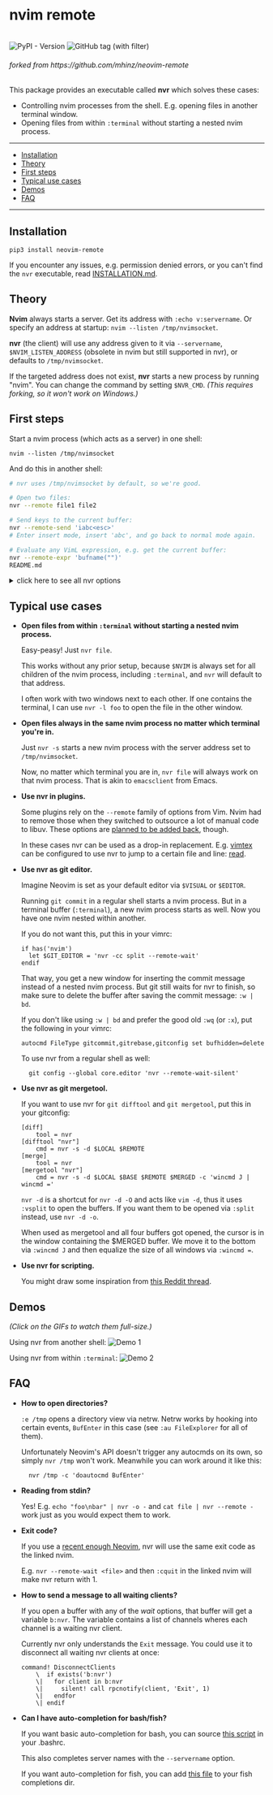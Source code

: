 <p align='center'>
  <h1>nvim remote</h1><br>
  
  <img alt="PyPI - Version" src="https://img.shields.io/pypi/v/nvim-remote?style=for-the-badge&logo=pypi">
  <img alt="GitHub tag (with filter)" src="https://img.shields.io/github/v/tag/1995parham/nvim-remote?style=for-the-badge&logo=github">

  <h6>forked from https://github.com/mhinz/neovim-remote</h6>
</p>

This package provides an executable called **nvr** which solves these cases:

- Controlling nvim processes from the shell. E.g. opening files in another
  terminal window.
- Opening files from within `:terminal` without starting a nested nvim process.

---

- [Installation](#installation)
- [Theory](#theory)
- [First steps](#first-steps)
- [Typical use cases](#typical-use-cases)
- [Demos](#demos)
- [FAQ](#faq)

---

## Installation

    pip3 install neovim-remote

If you encounter any issues, e.g. permission denied errors, or you can't find the
`nvr` executable, read [INSTALLATION.md](INSTALLATION.md).

## Theory

**Nvim** always starts a server. Get its address with `:echo v:servername`. Or
specify an address at startup: `nvim --listen /tmp/nvimsocket`.

**nvr** (the client) will use any address given to it via `--servername`,
`$NVIM_LISTEN_ADDRESS` (obsolete in nvim but still supported in nvr), or
defaults to `/tmp/nvimsocket`.

If the targeted address does not exist, **nvr** starts a new process by running
"nvim". You can change the command by setting `$NVR_CMD`. _(This requires
forking, so it won't work on Windows.)_

## First steps

Start a nvim process (which acts as a server) in one shell:

    nvim --listen /tmp/nvimsocket

And do this in another shell:

```sh
# nvr uses /tmp/nvimsocket by default, so we're good.

# Open two files:
nvr --remote file1 file2

# Send keys to the current buffer:
nvr --remote-send 'iabc<esc>'
# Enter insert mode, insert 'abc', and go back to normal mode again.

# Evaluate any VimL expression, e.g. get the current buffer:
nvr --remote-expr 'bufname("")'
README.md
```

<details>
<summary>click here to see all nvr options</summary>

```
$ nvr -h
usage: nvr [arguments]

Remote control Neovim processes.

If no process is found, a new one will be started.

    $ nvr --remote-send 'iabc<cr><esc>'
    $ nvr --remote-expr 'map([1,2,3], "v:val + 1")'

Any arguments not consumed by options will be fed to --remote-silent:

    $ nvr --remote-silent file1 file2
    $ nvr file1 file2

All --remote options take optional commands.
Exception: --remote-expr, --remote-send.

    $ nvr +10 file
    $ nvr +'echomsg "foo" | echomsg "bar"' file
    $ nvr --remote-tab-wait +'set bufhidden=delete' file

Open files in a new window from a terminal buffer:

    $ nvr -cc split file1 file2

Use nvr from git to edit commit messages:

    $ git config --global core.editor 'nvr --remote-wait-silent'

optional arguments:
  -h, --help            show this help message and exit
  --remote [<file> [<file> ...]]
                        Use :edit to open files. If no process is found, throw
                        an error and start a new one.
  --remote-wait [<file> [<file> ...]]
                        Like --remote, but block until all buffers opened by
                        this option get deleted or the process exits.
  --remote-silent [<file> [<file> ...]]
                        Like --remote, but throw no error if no process is
                        found.
  --remote-wait-silent [<file> [<file> ...]]
                        Combines --remote-wait and --remote-silent.
  --remote-tab [<file> [<file> ...]]
                        Like --remote, but use :tabedit.
  --remote-tab-wait [<file> [<file> ...]]
                        Like --remote-wait, but use :tabedit.
  --remote-tab-silent [<file> [<file> ...]]
                        Like --remote-silent, but use :tabedit.
  --remote-tab-wait-silent [<file> [<file> ...]]
                        Like --remote-wait-silent, but use :tabedit.
  --remote-send <keys>  Send key presses.
  --remote-expr <expr>  Evaluate expression and print result in shell.
  --servername <addr>   Set the address to be used. This overrides the default
                        "/tmp/nvimsocket" and $NVIM_LISTEN_ADDRESS.
  --serverlist          Print the TCPv4 and Unix domain socket addresses of
                        all nvim processes.
  -cc <cmd>             Execute a command before every other option.
  -c <cmd>              Execute a command after every other option.
  -d                    Diff mode. Use :diffthis on all to be opened buffers.
  -l                    Change to previous window via ":wincmd p".
  -o <file> [<file> ...]
                        Open files via ":split".
  -O <file> [<file> ...]
                        Open files via ":vsplit".
  -p <file> [<file> ...]
                        Open files via ":tabedit".
  -q <errorfile>        Read errorfile into quickfix list and display first
                        error.
  -s                    Silence "no server found" message.
  -t <tag>              Jump to file and position of given tag.
  --nostart             If no process is found, do not start a new one.
  --version             Show the nvr version.

Development: https://github.com/mhinz/neovim-remote

Happy hacking!
```

</details>

## Typical use cases

- **Open files from within `:terminal` without starting a nested nvim process.**

  Easy-peasy! Just `nvr file`.

  This works without any prior setup, because `$NVIM` is always set for all
  children of the nvim process, including `:terminal`, and `nvr` will default
  to that address.

  I often work with two windows next to each other. If one contains the
  terminal, I can use `nvr -l foo` to open the file in the other window.

- **Open files always in the same nvim process no matter which terminal you're in.**

  Just `nvr -s` starts a new nvim process with the server address set to
  `/tmp/nvimsocket`.

  Now, no matter which terminal you are in, `nvr file` will always work on
  that nvim process. That is akin to `emacsclient` from Emacs.

- **Use nvr in plugins.**

  Some plugins rely on the `--remote` family of options from Vim. Nvim had to
  remove those when they switched to outsource a lot of manual code to libuv.
  These options are [planned to be added back](https://github.com/neovim/neovim/issues/1750), though.

  In these cases nvr can be used as a drop-in replacement. E.g.
  [vimtex](https://github.com/lervag/vimtex) can be configured to use nvr to
  jump to a certain file and line: [read](https://github.com/lervag/vimtex/blob/80b96c13fe9edc5261e9be104fe15cf3bdc3173d/doc/vimtex.txt#L1702-L1708).

- **Use nvr as git editor.**

  Imagine Neovim is set as your default editor via `$VISUAL` or `$EDITOR`.

  Running `git commit` in a regular shell starts a nvim process. But in a
  terminal buffer (`:terminal`), a new nvim process starts as well. Now you
  have one nvim nested within another.

  If you do not want this, put this in your vimrc:

  ```vim
  if has('nvim')
    let $GIT_EDITOR = 'nvr -cc split --remote-wait'
  endif
  ```

  That way, you get a new window for inserting the commit message instead of a
  nested nvim process. But git still waits for nvr to finish, so make sure to
  delete the buffer after saving the commit message: `:w | bd`.

  If you don't like using `:w | bd` and prefer the good old `:wq` (or `:x`),
  put the following in your vimrc:

  ```vim
  autocmd FileType gitcommit,gitrebase,gitconfig set bufhidden=delete
  ```

  To use nvr from a regular shell as well:

        git config --global core.editor 'nvr --remote-wait-silent'

- **Use nvr as git mergetool.**

  If you want to use nvr for `git difftool` and `git mergetool`, put this in
  your gitconfig:

  ```
  [diff]
      tool = nvr
  [difftool "nvr"]
      cmd = nvr -s -d $LOCAL $REMOTE
  [merge]
      tool = nvr
  [mergetool "nvr"]
      cmd = nvr -s -d $LOCAL $BASE $REMOTE $MERGED -c 'wincmd J | wincmd ='
  ```

  `nvr -d` is a shortcut for `nvr -d -O` and acts like `vim -d`, thus it uses
  `:vsplit` to open the buffers. If you want them to be opened via `:split`
  instead, use `nvr -d -o`.

  When used as mergetool and all four buffers got opened, the cursor is in the
  window containing the $MERGED buffer. We move it to the bottom via `:wincmd
J` and then equalize the size of all windows via `:wincmd =`.

- **Use nvr for scripting.**

  You might draw some inspiration from [this Reddit
  thread](https://www.reddit.com/r/neovim/comments/aex45u/integrating_nvr_and_tmux_to_use_a_single_tmux_per).

## Demos

_(Click on the GIFs to watch them full-size.)_

Using nvr from another shell: ![Demo 1](https://github.com/mhinz/neovim-remote/raw/master/images/demo1.gif)

Using nvr from within `:terminal`: ![Demo 2](https://github.com/mhinz/neovim-remote/raw/master/images/demo2.gif)

## FAQ

- **How to open directories?**

  `:e /tmp` opens a directory view via netrw. Netrw works by hooking into certain
  events, `BufEnter` in this case (see `:au FileExplorer` for all of them).

  Unfortunately Neovim's API doesn't trigger any autocmds on its own, so simply
  `nvr /tmp` won't work. Meanwhile you can work around it like this:

        nvr /tmp -c 'doautocmd BufEnter'

- **Reading from stdin?**

  Yes! E.g. `echo "foo\nbar" | nvr -o -` and `cat file | nvr --remote -` work just
  as you would expect them to work.

- **Exit code?**

  If you use a [recent enough
  Neovim](https://github.com/neovim/neovim/commit/d2e8c76dc22460ddfde80477dd93aab3d5866506), nvr will use the same exit code as the linked nvim.

  E.g. `nvr --remote-wait <file>` and then `:cquit` in the linked nvim will make
  nvr return with 1.

- **How to send a message to all waiting clients?**

  If you open a buffer with any of the _wait_ options, that buffer will get a
  variable `b:nvr`. The variable contains a list of channels wheres each
  channel is a waiting nvr client.

  Currently nvr only understands the `Exit` message. You could use it to
  disconnect all waiting nvr clients at once:

  ```vim
  command! DisconnectClients
      \  if exists('b:nvr')
      \|   for client in b:nvr
      \|     silent! call rpcnotify(client, 'Exit', 1)
      \|   endfor
      \| endif
  ```

- **Can I have auto-completion for bash/fish?**

  If you want basic auto-completion for bash, you can source [this
  script](contrib/completion.bash) in your .bashrc.

  This also completes server names with the `--servername` option.

  If you want auto-completion for fish, you can add [this
  file](contrib/completion.fish) to your fish completions dir.
